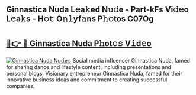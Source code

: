 ## Ginnastica Nuda L𝚎a𝚔ed N𝚞𝚍e - Part-kFs Vi𝚍𝚎o L𝚎a𝚔s - H𝚘𝚝 O𝚗𝚕yf𝚊ns P𝚑𝚘tos C07Og

# <h2><a href="http://kf9l7zl.oniu.top/?m=Ginnastica+Nuda">🔗👉 🔴 Ginnastica Nuda P𝚑ot𝚘𝚜 V𝚒d𝚎o</a></h2>

[![Ginnastica Nuda Nu𝚍e𝚜](https://i.imgur.com/0qMVB7G.gif)](http://kf9l7zl.oniu.top/?m=Ginnastica+Nuda)
Social media influencer Ginnastica Nuda, famed for sharing dance and lifestyle content, including presentations and personal blogs. Visionary entrepreneur Ginnastica Nuda, famed for their innovative business ideas and commitment to creating successful companies.  

